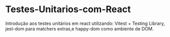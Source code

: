 # Testes-Unitarios-com-React
Introdução aos testes unitários em react utilizando: Vitest + Testing Library, jest-dom para matchers extras,e happy-dom como ambiente de DOM.
